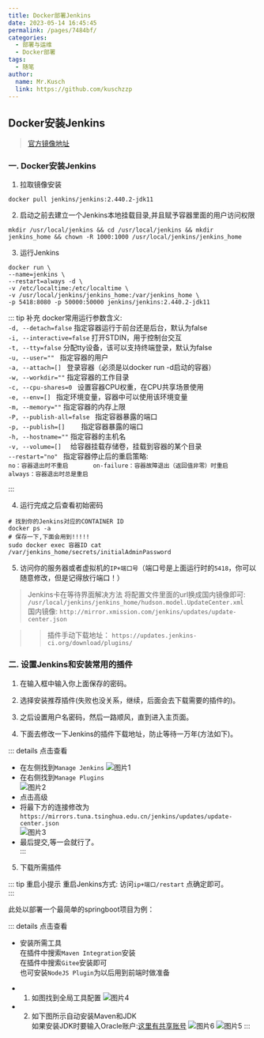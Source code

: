 ```yaml
---
title: Docker部署Jenkins
date: 2023-05-14 16:45:45
permalink: /pages/7484bf/
categories:
  - 部署与运维
  - Docker部署
tags:
  - 随笔
author: 
  name: Mr.Kusch
  link: https://github.com/kuschzzp
---
```



## Docker安装Jenkins

> [官方镜像地址](https://hub.docker.com/r/jenkins/jenkins/tags)

### 一. Docker安装Jenkins

1. 拉取镜像安装

``` shell
docker pull jenkins/jenkins:2.440.2-jdk11
```

2. 启动之前去建立一个Jenkins本地挂载目录,并且赋予容器里面的用户访问权限

``` shell
mkdir /usr/local/jenkins && cd /usr/local/jenkins && mkdir jenkins_home && chown -R 1000:1000 /usr/local/jenkins/jenkins_home
```

3. 运行Jenkins

``` shell
docker run \
--name=jenkins \
--restart=always -d \
-v /etc/localtime:/etc/localtime \
-v /usr/local/jenkins/jenkins_home:/var/jenkins_home \
-p 5418:8080 -p 50000:50000 jenkins/jenkins:2.440.2-jdk11
```

::: tip 补充
docker常用运行参数含义:  
`-d, --detach=false` 指定容器运行于前台还是后台，默认为false     
`-i, --interactive=false` 打开STDIN，用于控制台交互    
`-t, --tty=false` 分配tty设备，该可以支持终端登录，默认为false  
`-u, --user="" ` 指定容器的用户    
`-a, --attach=[] ` 登录容器（必须是以docker run -d启动的容器）  
`-w, --workdir=""` 指定容器的工作目录     
`-c, --cpu-shares=0 ` 设置容器CPU权重，在CPU共享场景使用      
`-e, --env=[] ` 指定环境变量，容器中可以使用该环境变量      
`-m, --memory=""` 指定容器的内存上限      
`-P, --publish-all=false ` 指定容器暴露的端口      
`-p, --publish=[]    ` 指定容器暴露的端口     
`-h, --hostname=""` 指定容器的主机名      
`-v, --volume=[]  ` 给容器挂载存储卷，挂载到容器的某个目录      
`--restart="no" ` 指定容器停止后的重启策略:    
`no：容器退出时不重启      
on-failure：容器故障退出（返回值非零）时重启     
always：容器退出时总是重启`

:::

4. 运行完成之后查看初始密码

``` shell
# 找到你的Jenkins对应的CONTAINER ID
docker ps -a
# 保存一下,下面会用到!!!!!
sudo docker exec 容器ID cat /var/jenkins_home/secrets/initialAdminPassword
```

5. 访问你的服务器或者虚拟机的`IP+端口号`（端口号是上面运行时的`5418`，你可以随意修改，但是记得放行端口！）


> Jenkins卡在等待界面解决方法
> 将配置文件里面的url换成国内镜像即可: `/usr/local/jenkins/jenkins_home/hudson.model.UpdateCenter.xml`   
> 国内镜像: `http://mirror.xmission.com/jenkins/updates/update-center.json`


>> 插件手动下载地址： `https://updates.jenkins-ci.org/download/plugins/`

### 二. 设置Jenkins和安装常用的插件

1. 在输入框中输入你上面保存的密码。

2. 选择安装推荐插件(失败也没关系，继续，后面会去下载需要的插件的)。

3. 之后设置用户名密码，然后一路顺风，直到进入主页面。

4. 下面去修改一下Jenkins的插件下载地址，防止等待一万年(方法如下)。

::: details 点击查看
- 在左侧找到`Manage Jenkins`
  ![图片1](https://img.superkusch.fun/docs/jenkins1.png)
- 在右侧找到`Manage Plugins`  
  ![图片2](https://img.superkusch.fun/docs/jenkins2.png)
- 点击高级
- 将最下方的连接修改为`https://mirrors.tuna.tsinghua.edu.cn/jenkins/updates/update-center.json`  
  ![图片3](https://img.superkusch.fun/docs/jenkins3.png)
- 最后提交,等一会就行了。  
  :::

5. 下载所需插件

::: tip 重启小提示
重启Jenkins方式: 访问`ip+端口/restart` 点确定即可。  
:::

此处以部署一个最简单的springboot项目为例：

::: details 点击查看
- 安装所需工具  
  在插件中搜索`Maven Integration`安装  
  在插件中搜索`Gitee`安装即可  
  也可安装`NodeJS Plugin`为以后用到前端时做准备

- 1. 如图找到全局工具配置
     ![图片4](https://img.superkusch.fun/docs/jenkins4.png)

- 2. 如下图所示自动安装Maven和JDK  
     如果安装JDK时要输入Oracle账户:[这里有共享账号](http://www.codebaoku.com/jdk/jdk-oracle-account.html)
     ![图片6](https://img.superkusch.fun/docs/jenkins6.png)
     ![图片5](https://img.superkusch.fun/docs/jenkins5.png)
:::
